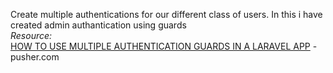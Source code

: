 Create multiple authentications for our different class of users.
In this i have created admin authantication using guards <br>
*Resource:*<br>
[HOW TO USE MULTIPLE AUTHENTICATION GUARDS IN A LARAVEL APP](https://pusher.com/tutorials/multiple-authentication-guards-laravel#set-up-the-routes) - pusher.com
